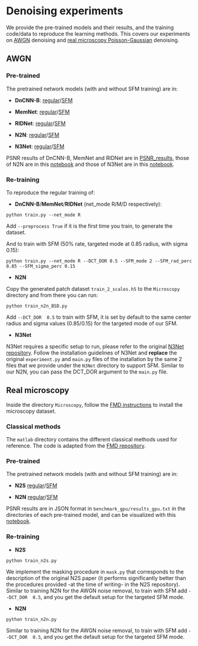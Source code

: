 # Denoising experiments

We provide the pre-trained models and their results, and the training code/data to reproduce the learning methods. This covers our experiments on [AWGN](https://github.com/majedelhelou/SFM/Denoising#AWGN) denoising and [real microscopy Poisson-Gaussian](https://github.com/majedelhelou/SFM/Denoising#real-microscopy) denoising. 

## AWGN
### Pre-trained
The pretrained network models (with and without SFM training) are in:

- **DnCNN-B**: [regular](https://github.com/majedelhelou/SFM/tree/master/Denoising/saved_models/gray_DnCNN_55_SFMm0_0.00_Noise0_GT0)/[SFM](https://github.com/majedelhelou/SFM/tree/master/Denoising/saved_models/gray_DnCNN_55_SFMm2_0.50_Noise0_GT0_rad_0.85_radsig_0.15)

- **MemNet**: [regular](https://github.com/majedelhelou/SFM/tree/master/Denoising/saved_models/gray_MemNet_55_SFMm0_0.00_Noise0_GT0)/[SFM](https://github.com/majedelhelou/SFM/tree/master/Denoising/saved_models/gray_MemNet_55_SFMm2_0.50_Noise0_GT0_rad_0.85_radsig_0.15)

- **RIDNet**: [regular](https://github.com/majedelhelou/SFM/tree/master/Denoising/saved_models/gray_RIDNet_55_SFMm0_0.00_Noise0_GT0)/[SFM](https://github.com/majedelhelou/SFM/tree/master/Denoising/saved_models/gray_RIDNet_55_SFMm2_0.50_Noise0_GT0_rad_0.85_radsig_0.15)

- **N2N**: [regular](https://github.com/majedelhelou/SFM/tree/master/Denoising/Microscopy/experiments/n2n/Nov_04/unet_noise_train%5B1%2C%202%2C%204%2C%208%2C%2016%5D_test%5B1%5D_center_crop_epochs51_bs64_lr0.0001DCTDOR0)/[SFM](https://github.com/majedelhelou/SFM/tree/master/Denoising/Microscopy/experiments/n2n/Nov_04/unet_noise_train%5B1%2C%202%2C%204%2C%208%2C%2016%5D_test%5B1%5D_center_crop_epochs51_bs64_lr0.0001DCTDOR0.5)

- **N3Net**: [regular](https://github.com/majedelhelou/SFM/tree/master/Denoising/N3Net/results_gaussian_denoising/0002-/checkpoint)/[SFM](https://github.com/majedelhelou/SFM/tree/master/Denoising/N3Net/results_gaussian_denoising/0003-/checkpoint)

PSNR results of DnCNN-B, MemNet and RIDNet are in [PSNR_results](https://github.com/majedelhelou/SFM/tree/master/Denoising/PSNR_results), those of N2N are in this [notebook](https://github.com/majedelhelou/SFM/blob/master/Denoising/Microscopy/view_results_BSD.ipynb) and those of N3Net are in this [notebook](https://github.com/majedelhelou/SFM/blob/master/Denoising/N3Net/view_results.ipynb).

### Re-training
To reproduce the regular training of:
- **DnCNN-B**/**MemNet**/**RIDNet** (net_mode R/M/D respectively):

```python train.py --net_mode R```

Add ```--preprocess True``` if it is the first time you train, to generate the dataset.

And to train with SFM (50% rate, targeted mode at 0.85 radius, with sigma 0.15):

```python train.py --net_mode R --DCT_DOR 0.5 --SFM_mode 2 --SFM_rad_perc 0.85 --SFM_sigma_perc 0.15```

- **N2N**

Copy the generated patch dataset ```train_2_scales.h5``` to the ```Microscopy``` directory and from there you can run:

```python train_n2n_BSD.py```

Add ```--DCT_DOR  0.5``` to train with SFM, it is set by default to the same center radius and sigma values (0.85/0.15) for the targeted mode of our SFM.

- **N3Net** 

N3Net requires a specific setup to run, please refer to the original [N3Net repository](https://github.com/visinf/n3net). Follow the installation guidelines of N3Net and **replace** the original ```experiment.py``` and ```main.py``` files of the installation by the same 2 files that we provide under the ```N3Net``` directory to support SFM. Similar to our N2N, you can pass the DCT_DOR argument to the ```main.py``` file.



## Real microscopy
Inside the directory ```Microscopy```, follow the [FMD instructions](https://github.com/bmmi/denoising-fluorescence#fmd-dataset) to install the microscopy dataset.

### Classical methods
The ```matlab``` directory contains the different classical methods used for reference. The code is adapted from the [FMD repository](https://github.com/bmmi/denoising-fluorescence).

### Pre-trained
The pretrained network models (with and without SFM training) are in:
- **N2S** [regular](https://github.com/majedelhelou/SFM/tree/master/Denoising/Microscopy/experiments/n2s/Oct_18/unet_noise_train%5B1%2C%202%2C%204%2C%208%2C%2016%5D_test%5B1%5D_four_crop_epochs100_bs4_lr1e-05SFM0/checkpoints)/[SFM](https://github.com/majedelhelou/SFM/tree/master/Denoising/Microscopy/experiments/n2s/Oct_18/unet_noise_train%5B1%2C%202%2C%204%2C%208%2C%2016%5D_test%5B1%5D_four_crop_epochs100_bs4_lr1e-05SFM0.5/checkpoints)

- **N2N** [regular](https://github.com/majedelhelou/SFM/tree/master/Denoising/Microscopy/experiments/n2n/Oct_17/unet_noise_train%5B1%2C%202%2C%204%2C%208%2C%2016%5D_test%5B1%5D_four_crop_epochs400_bs4_lr0.0001SFM0/checkpoints)/[SFM](https://github.com/majedelhelou/SFM/tree/master/Denoising/Microscopy/experiments/n2n/Oct_17/unet_noise_train%5B1%2C%202%2C%204%2C%208%2C%2016%5D_test%5B1%5D_four_crop_epochs400_bs4_lr0.0001SFM0.5/checkpoints)

PSNR results are in JSON format in ```benchmark_gpu/results_gpu.txt``` in the directories of each pre-trained model, and can be visualized with this [notebook](https://github.com/majedelhelou/SFM/blob/master/Denoising/Microscopy/view_results_JSON.ipynb).


### Re-training
- **N2S**

```python train_n2s.py```

We implement the masking procedure in ```mask.py``` that corresponds to the description of the original N2S paper (it performs significantly better than the procedures provided -at the time of writing- in the N2S repository).
Similar to training N2N for the AWGN noise removal, to train with SFM add ```--DCT_DOR  0.5```, and you get the default setup for the targeted SFM mode.

- **N2N**

```python train_n2n.py```

Similar to training N2N for the AWGN noise removal, to train with SFM add ```--DCT_DOR  0.5```, and you get the default setup for the targeted SFM mode.

